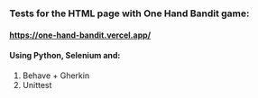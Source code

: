### Tests for the HTML page with One Hand Bandit game:
#### https://one-hand-bandit.vercel.app/
#### Using Python, Selenium and:
1. Behave + Gherkin
2. Unittest 